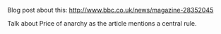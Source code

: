 Blog post about this: http://www.bbc.co.uk/news/magazine-28352045

Talk about Price of anarchy as the article mentions a central rule.
